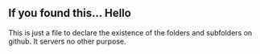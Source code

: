 ## If you found this... Hello

This is just a file to declare the existence of the folders and subfolders on github.  It servers no other purpose.  
